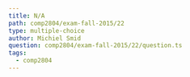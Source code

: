 ```yaml
---
title: N/A
path: comp2804/exam-fall-2015/22
type: multiple-choice
author: Michiel Smid
question: comp2804/exam-fall-2015/22/question.ts
tags:
  - comp2804
---
```

